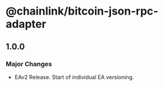 # @chainlink/bitcoin-json-rpc-adapter

## 1.0.0

### Major Changes

- EAv2 Release. Start of individual EA versioning.
